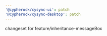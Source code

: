 ```yaml
---
'@cypherock/cysync-ui': patch
'@cypherock/cysync-desktop': patch
---
```


changeset for feature/inheritance-messageBox
